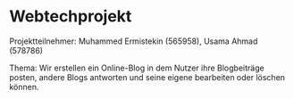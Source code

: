 # Webtechprojekt

Projektteilnehmer: Muhammed Ermistekin (565958), Usama Ahmad (578786)


Thema: Wir erstellen ein Online-Blog in dem Nutzer ihre Blogbeiträge posten, andere Blogs antworten und
seine eigene bearbeiten oder löschen können.
